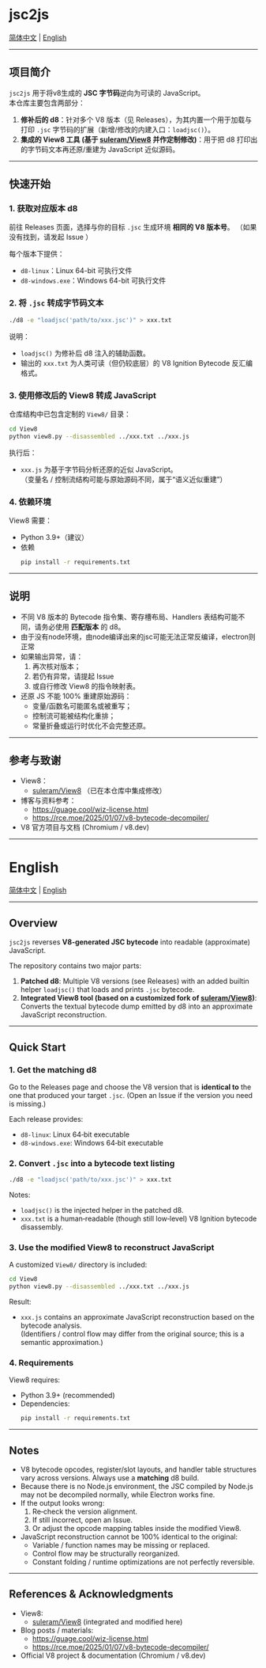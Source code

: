# jsc2js

[简体中文](#jsc2js) | [English](#english)

---

## 项目简介

`jsc2js` 用于将v8生成的 **JSC 字节码**逆向为可读的 JavaScript。  
本仓库主要包含两部分：

1. **修补后的 d8**：针对多个 V8 版本（见 Releases），为其内置一个用于加载与打印 `.jsc` 字节码的扩展（新增/修改的内建入口：`loadjsc()`）。
2. **集成的 View8 工具 (基于 [suleram/View8](https://github.com/suleram/View8) 并作定制修改)**：用于把 d8 打印出的字节码文本再还原/重建为 JavaScript 近似源码。


---

## 快速开始

### 1. 获取对应版本 d8

前往 Releases 页面，选择与你的目标 `.jsc` 生成环境 **相同的 V8 版本号**。 （如果没有找到，请发起 Issue ） 

每个版本下提供：
- `d8-linux`：Linux 64-bit 可执行文件
- `d8-windows.exe`：Windows 64-bit 可执行文件

### 2. 将 `.jsc` 转成字节码文本

```bash
./d8 -e "loadjsc('path/to/xxx.jsc')" > xxx.txt
```

说明：
- `loadjsc()` 为修补后 d8 注入的辅助函数。
- 输出的 `xxx.txt` 为人类可读（但仍较底层）的 V8 Ignition Bytecode 反汇编格式。

### 3. 使用修改后的 View8 转成 JavaScript

仓库结构中已包含定制的 `View8/` 目录：

```bash
cd View8
python view8.py --disassembled ../xxx.txt ../xxx.js
```

执行后：
- `xxx.js` 为基于字节码分析还原的近似 JavaScript。  
  （变量名 / 控制流结构可能与原始源码不同，属于“语义近似重建”）

### 4. 依赖环境

View8 需要：
- Python 3.9+（建议）
- 依赖
  ```bash
  pip install -r requirements.txt
  ```

---

## 说明

- 不同 V8 版本的 Bytecode 指令集、寄存槽布局、Handlers 表结构可能不同，请务必使用 **匹配版本** 的 d8。
- 由于没有node环境，由node编译出来的jsc可能无法正常反编译，electron则正常
- 如果输出异常，请：
  1. 再次核对版本；
  2. 若仍有异常，请提起 Issue
  3. 或自行修改 View8 的指令映射表。
- 还原 JS 不能 100% 重建原始源码：
  - 变量/函数名可能匿名或被重写；
  - 控制流可能被结构化重排；
  - 常量折叠或运行时优化不会完整还原。
 
---

## 参考与致谢

- View8：
  - [suleram/View8](https://github.com/suleram/View8) （已在本仓库中集成修改）
- 博客与资料参考：
  - https://guage.cool/wiz-license.html
  - https://rce.moe/2025/01/07/v8-bytecode-decompiler/
- V8 官方项目与文档 (Chromium / v8.dev)


---

# English

[简体中文](#jsc2js) | [English](#english)

---

## Overview

`jsc2js` reverses **V8‑generated JSC bytecode** into readable (approximate) JavaScript.

The repository contains two major parts:

1. **Patched d8**: Multiple V8 versions (see Releases) with an added builtin helper `loadjsc()` that loads and prints `.jsc` bytecode.
2. **Integrated View8 tool (based on a customized fork of [suleram/View8](https://github.com/suleram/View8))**: Converts the textual bytecode dump emitted by d8 into an approximate JavaScript reconstruction.

---

## Quick Start

### 1. Get the matching d8

Go to the Releases page and choose the V8 version that is **identical to** the one that produced your target `.jsc`. (Open an Issue if the version you need is missing.)

Each release provides:
- `d8-linux`: Linux 64‑bit executable
- `d8-windows.exe`: Windows 64‑bit executable

### 2. Convert `.jsc` into a bytecode text listing

```bash
./d8 -e "loadjsc('path/to/xxx.jsc')" > xxx.txt
```

Notes:
- `loadjsc()` is the injected helper in the patched d8.
- `xxx.txt` is a human‑readable (though still low‑level) V8 Ignition bytecode disassembly.

### 3. Use the modified View8 to reconstruct JavaScript

A customized `View8/` directory is included:

```bash
cd View8
python view8.py --disassembled ../xxx.txt ../xxx.js
```

Result:
- `xxx.js` contains an approximate JavaScript reconstruction based on the bytecode analysis.  
  (Identifiers / control flow may differ from the original source; this is a semantic approximation.)

### 4. Requirements

View8 requires:
- Python 3.9+ (recommended)
- Dependencies:
  ```bash
  pip install -r requirements.txt
  ```

---

## Notes

- V8 bytecode opcodes, register/slot layouts, and handler table structures vary across versions. Always use a **matching** d8 build.
- Because there is no Node.js environment, the JSC compiled by Node.js may not be decompiled normally, while Electron works fine.
- If the output looks wrong:
  1. Re‑check the version alignment.
  2. If still incorrect, open an Issue.
  3. Or adjust the opcode mapping tables inside the modified View8.
- JavaScript reconstruction cannot be 100% identical to the original:
  - Variable / function names may be missing or replaced.
  - Control flow may be structurally reorganized.
  - Constant folding / runtime optimizations are not perfectly reversible.

---

## References & Acknowledgments

- View8:
  - [suleram/View8](https://github.com/suleram/View8) (integrated and modified here)
- Blog posts / materials:
  - https://guage.cool/wiz-license.html
  - https://rce.moe/2025/01/07/v8-bytecode-decompiler/
- Official V8 project & documentation (Chromium / v8.dev)
